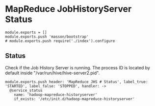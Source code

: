 
# MapReduce JobHistoryServer Status

    module.exports = []
    module.exports.push 'masson/bootstrap'
    # module.exports.push require('./index').configure

## Status

Check if the Job History Server is running. The process ID is located by default
inside "/var/run/hive/hive-server2.pid".

    module.exports.push header: 'MapReduce JHS # Status', label_true: 'STARTED', label_false: 'STOPPED', handler: ->
      @service_status
        name: 'hadoop-mapreduce-historyserver'
        if_exists: '/etc/init.d/hadoop-mapreduce-historyserver'

